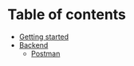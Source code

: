 # Table of contents

* [Getting started](README.md)
* [Backend](backend/README.md)
  * [Postman](backend/postman.md)
